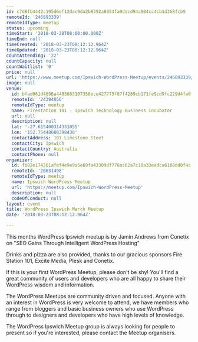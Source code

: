 ```yaml
---
id: c7d8fb4442c195d6ef12dac9da2b8392a8054fa9ddcd94a904cc4cb1d368fcb9
remoteId: '246893339'
remoteIdType: meetup
status: upcoming
timeStart: '2018-03-28T08:00:00.000Z'
timeEnd: null
timeCreated: '2018-03-23T08:12:12.964Z'
timeUpdated: '2018-03-23T08:12:12.964Z'
countAttending: '22'
countCapacity: null
countWaitlist: '0'
price: null
url: 'https://www.meetup.com/Ipswich-WordPress-Meetup/events/246893339/'
image: null
venue:
  id: bfad061d4896a4405683107358ece427775f87f4289cb171fe9cd9fc229d4fa6
  remoteId: '24394056'
  remoteIdType: meetup
  name: Firestation 101 - Ipswich Technology Business Incubator
  url: null
  description: null
  lat: '-27.615400314331055'
  lon: '152.75448608398438'
  contactAddress: 101 Limestone Steet
  contactCity: Ipswich
  contactCountry: Australia
  contactPhone: null
organizer:
  id: fb82e174261afef4e9e9a5e69fa43309df778ac62a7c10a33eadca6108dd0f4c
  remoteId: '20631498'
  remoteIdType: meetup
  name: Ipswich WordPress Meetup
  url: 'https://meetup.com/Ipswich-WordPress-Meetup'
  description: null
  codeOfConduct: null
layout: event
title: WordPress Ipswich March Meetup
date: '2018-03-23T08:12:12.964Z'

---
```

<p>This months WordPress Ipswich meetup is by Jamin Andrews from Conetix on "SEO Gains Through Intelligent WordPress Hosting"</p> <p>Drinks and pizza are also provided, thanks to our gracious sponsors Fire Station 101, Excite Media, Plesk and Conetix.</p> <p>If this is your first WordPress Meetup, please don't be shy! You'll find a great community of users and developers who are all happy to share their WordPress wisdom and information.</p> <p>The WordPress Meetups are community driven and focused. Anyone with an interest in WordPress is very welcome to attend, we have members who range from bloggers and basic business owners who use WordPress through to designers and developers who have high levels of knowledge.</p> <p>The WordPress Ipswich Meetup group is always looking for people to present so if you're interested, please contact the Meetup organisers.</p>

